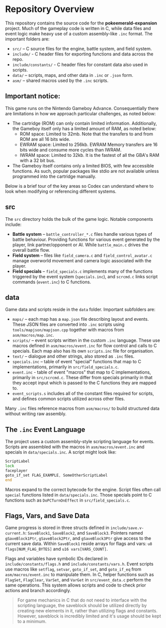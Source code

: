 <!--
AI-PARSE-MODE: DOCUMENTATION
DOMAIN: Game Development / Embedded C
PARSING-FOCUS:
  - Scripting API (event.inc, specials.inc)
  - Battle/Field Systems (src/)
  - Save Data (save.v-current.h)
-->

# Repository Overview

This repository contains the source code for the **pokeemerald-expansion** project.
Much of the gameplay code is written in C, while data files and event logic
make heavy use of a custom assembly-like `.inc` format. The important folders
are:

- `src/` – C source files for the engine, battle system, and field system.
- `include/` - C header files for exporting functions and data across the repo.
- `include/constants/` - C header files for constant data also used in scripts.
- `data/` – scripts, maps, and other data in `.inc` or `.json` form.
- `asm/` – shared macros used by the `.inc` scripts.

## Important notice:
This game runs on the Nintendo Gameboy Advance.
Consequentially there are limitations in how we approach particular challenges,
as noted below:

- The cartridge (ROM) can only contain limited information. Additionally, the
  Gameboy itself only has a limited amount of RAM, as noted below:
    - ROM space: Limited to 32mb. 
      Note that the transfers to and from ROM are all 16 bits wide.
    - EWRAM space: Limited to 256kb. 
      EWRAM Memory transfers are 16 bits wide and consume more cycles than IWRAM.
    - IWRAM space: Limited to 32kb. 
      It is the fastest of all the GBA's RAM with a 32 bit bus.
- The Gameboy itself contains only a limited BIOS, with few accessible functions. 
  As such, popular packages like stdio are not available unless programmed into
  the cartridge manually.

Below is a brief tour of the key areas so Codex can understand where to look
when modifying or referencing different systems.


## src

The `src` directory holds the bulk of the game logic. Notable components
include:

- **Battle system** – `battle_controller_*.c` files handle various types of 
  battle behaviour. Providing functions for various event generated by the 
  player, link partner/opponent or AI.
  While `battle_main.c` drives the overall battle flow.
- **Field system** – files like `field_camera.c` and `field_control_avatar.c`
  manage overworld movement and camera logic associated with the player.
- **Field specials** – `field_specials.c` implements many of the functions
  triggered by the event system (`specials.inc`), and `scrcmd.c` links script
  commands (`event.inc`) to C functions.


## data
Game data and scripts reside in the `data` folder. Important subfolders are:

- `maps/` – each map has a `map.json` file describing layout and events. These
  JSON files are converted into `.inc` scripts using
  `tools/mapjson/mapjson.cpp` together with macros from `asm/macros/map.inc`.
- `scripts/` – event scripts written in the custom `.inc` language. These use
  macros defined in `asm/macros/event.inc` for flow control and calls to C
  specials. Each map also has its own `scripts.inc` file for organisation.
- `text/` – dialogue and other strings, also stored as `.inc` files.
- `specials.inc` – table of event "special" functions that map to C
  implementations, primarily in `src/field_specials.c`.
- `event.inc` - table of event "macros" that map to C implementations, primarily
  in `src/scrcmd.c`. These differ from specials primarily in that they accept
  input which is passed to the C functions they are mapped to.
- `event_scripts.s` includes all of the constant files required for scripts, and
  defines common scripts utilized across other files.

Many `.inc` files reference macros from `asm/macros/` to build structured data
without writing raw assembly.


## The `.inc` Event Language
The project uses a custom assembly-style scripting language for events. Scripts
are assembled with the macros in `asm/macros/event.inc` and specials in
`data/specials.inc`. A script might look like:

```asm
ScriptLabel
lock
faceplayer
goto_if_set FLAG_EXAMPLE, SomeOtherScriptLabel
end
```

Macros expand to the correct bytecode for the engine. Script files often call
`special` functions listed in `data/specials.inc`. Those specials point to C
functions such as `DoPCTurnOnEffect` in `src/field_specials.c`.


## Flags, Vars, and Save Data
Game progress is stored in three structs defined in `include/save.v-current.h`:
`SaveBlock1`, `SaveBlock2`, and `SaveBlock3`. Pointers named
`gSaveBlock1Ptr`, `gSaveBlock2Ptr`, and `gSaveBlock3Ptr` give access to the
current save data. Within `SaveBlock1` reside arrays for flags and vars:
`u8 flags[NUM_FLAG_BYTES]` and `u16 vars[VARS_COUNT]`.

Flags and variables have symbolic IDs declared in
`include/constants/flags.h` and `include/constants/vars.h`. Event scripts use
macros like `setflag`, `setvar`, `goto_if_set`, and `goto_if_eq` from
`asm/macros/event.inc` to manipulate them. In C, helper functions such as
`FlagSet`, `FlagClear`, `VarSet`, and `VarGet` in `src/event_data.c` perform the
same operations. This system allows scripts and code to check prior actions and
branch accordingly.

> For game mechanics in C that do not need to interface with the scripting language,
> the saveblock should be utilized directly by creating new elements in it, rather
> than utilizing flags and constants. However, saveblock is incredibly limited and
> it's usage should be kept to a minimum.
